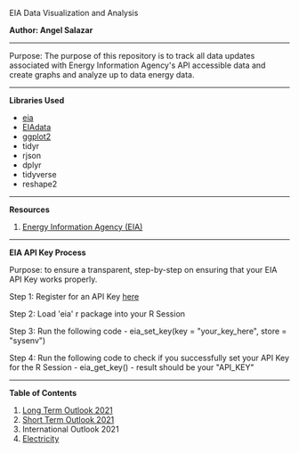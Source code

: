 EIA Data Visualization and Analysis

**Author: Angel Salazar**

***

Purpose: The purpose of this repository is to track all data updates associated with Energy Information Agency's API accessible data and create graphs and analyze up to data energy data.

***

**Libraries Used**
- [eia](https://cran.r-project.org/web/packages/eia/index.html)
- [EIAdata](https://cran.r-project.org/web/packages/EIAdata/index.html)
- [ggplot2](https://www.maths.usyd.edu.au/u/UG/SM/STAT3022/r/current/Misc/data-visualization-2.1.pdf)
- tidyr
- rjson
- dplyr
- tidyverse
- reshape2

***

**Resources**

1. [Energy Information Agency (EIA)](https://www.eia.gov/)

***

**EIA API Key Process**   

Purpose: to ensure a transparent, step-by-step on ensuring that your EIA API Key works properly.

Step 1: Register for an API Key [here](https://www.eia.gov/opendata/register.php)   

Step 2: Load 'eia' r package into your R Session   

Step 3: Run the following code
    - eia_set_key(key = "your_key_here", store = "sysenv")   
    
Step 4: Run the following code to check if you successfully set your API Key for the R Session
    - eia_get_key()
    - result should be your "API_KEY"   
    

***

**Table of Contents**
1. [Long Term Outlook 2021](https://github.com/aangelsalazarr/EIA-Outlook-R-Analysis/blob/main/long_term_outlook_2021.md)
2. [Short Term Outlook 2021](https://github.com/aangelsalazarr/EIA-Outlook-R-Analysis/blob/main/short_term_outlook.md)
3. International Outlook 2021
4. [Electricity](https://github.com/aangelsalazarr/EIA-Outlook-R-Analysis/blob/main/eia_electricity.md)
